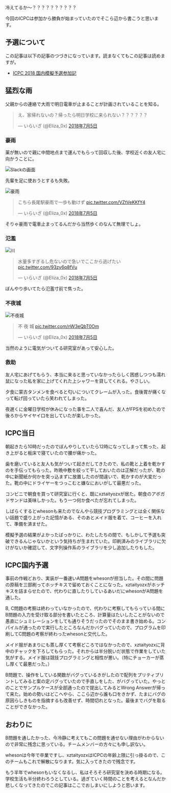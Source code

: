 冷えてるか〜？？？？？？？？？？

今回のICPCは参加から勝負が始まっていたのでそこら辺から書こうと思います。

## 予選について

この記事は以下の記事のつづきになっています。読まなくてもこの記事は読めますが。

- [ICPC 2018 国内模擬予選参加記](/#/posts/preicpc-2018.html)

## 猛烈な雨

父親からの連絡で大雨で明日電車が止まることが計画されていることを知る。

<blockquote class="twitter-tweet" data-lang="ja"><p lang="ja" dir="ltr">え、家帰れないの？帰ったら明日学校に来られない？？？？？？</p>&mdash; いらいざ (@Eliza_0x) <a href="https://twitter.com/Eliza_0x/status/1014818035704582145?ref_src=twsrc%5Etfw">2018年7月5日</a></blockquote>

### 豪雨

薬が無いので親に中間地点まで運んでもらって回収した後、学校近くの友人宅に向かうことに。

![Slackの画面](/static/images/icpc-slack.png)

先輩を足に使おうとするも失敗。

![豪雨](/static/images/icpc-ame.jpg)

<blockquote class="twitter-tweet" data-lang="ja"><p lang="ja" dir="ltr">こちら長尾駅豪雨で一歩も動けず <a href="https://t.co/VZtVeKKfY4">pic.twitter.com/VZtVeKKfY4</a></p>&mdash; いらいざ (@Eliza_0x) <a href="https://twitter.com/Eliza_0x/status/1014864173589770240?ref_src=twsrc%5Etfw">2018年7月5日</a></blockquote>

そりゃ豪雨で電車止まってるんだから当然歩くのなんて無理でしょ。

### 氾濫

![川](/static/images/icpc-kawa.jpg)

<blockquote class="twitter-tweet" data-lang="ja"><p lang="ja" dir="ltr">水量多すぎるし危ないので急いでここから逃げたい <a href="https://t.co/93zy6q8fVu">pic.twitter.com/93zy6q8fVu</a></p>&mdash; いらいざ (@Eliza_0x) <a href="https://twitter.com/Eliza_0x/status/1014867533411864579?ref_src=twsrc%5Etfw">2018年7月5日</a></blockquote>

ぼんやり歩いてたら氾濫寸前で焦った。

### 不夜城

![不夜城](/static/images/icpc-huyajyou.jpg)

<blockquote class="twitter-tweet" data-lang="ja"><p lang="ja" dir="ltr">不   夜   城 <a href="https://t.co/nW3eQbT0Om">pic.twitter.com/nW3eQbT0Om</a></p>&mdash; いらいざ (@Eliza_0x) <a href="https://twitter.com/Eliza_0x/status/1014871623827156997?ref_src=twsrc%5Etfw">2018年7月5日</a></blockquote>

当然のように電気がついてる研究室があって安心した。

### 救助

友人宅にあげてもらう、本当に来ると思っていなかったらしく困惑しつつも濡れ鼠になった私を家に上げてくれた上シャワーを貸してくれる。やさしい。

夕食に蒙古タンメンを食べると匂いについてクレームが入った。食後胃が痛くなって転げ回っていたら笑われてしまった。

夜遅くに金曜日学校が休みになった事を二人で喜んだ、友人がFPSを初めたので後ろからヤイヤイ口を出していたが楽しかった。

## ICPC当日

朝起きたら10時だったのでぼんやりしていたら12時になってしまって焦った、起き上がると板床で寝ていたので腰が痛かった。

歯を磨いていると友人も気がついて起きだしてきたので、私の靴と上着を乾かすのを手伝ってもらった。昨晩中敷を絞って干しておいたのは正解だったが、靴の中に新聞紙か何かを突っ込まずに放置したのが間違いで、乾かすのが大変だった。靴の中にドライヤーをつっこむと嫌なにおいがして最悪だった。

コンビニで朝食を買って研究室に行くと、既にxztaityozxが居た。朝食のアボガドサンドは美味しかった。もう一つ何か食べたが忘れてしまった。

しばらくするとwhesonも来たのでなんやら競技プログラミングとは全く関係ない話題で盛り上がった記憶がある、そのあとメイド服を着て、コーヒーを入れて、準備を済ませた。

模擬予選の結果がよかったばっかりに、わたしたちの間で、もしかして予選も突破できるんじゃないかという気持ちが生まれていた。印刷済みのライブラリに欠けがないか確認して、文字列操作系のライブラリを少し追加したりもした。

## ICPC国内予選

事前の作戦どおり、実装が一番速いA問題をwhesonが担当した。その間に問題の原稿を三部刷ってホッチキスで留めておくことになった。xztaityozxがホッチキスを詰まらせたので、代わりに直したりしているあいだにwhesonがA問題を通した。

B, C問題の考察は終わっていなかったので、代わりに考察してもらっている間にB問題の入力を受け取る部分を書いたところ、計算量はたいしたことがないので愚直にシュミレーションをしても通りそうだったのでそのまま書き始める。コンパイルが通ったので実行したところなんだかバグっていたので、プログラムを印刷してC問題の考察が終わったwhesonと交代した。

メイド服があまりにも蒸し厚くて考察どころではなかったので、xztaityozxに背中のチャックを下ろしてもらった。それからは半分脱いだ状態で作業をしていた気がする。メイド服は競技プログラミングと相性が悪い。（特にチョーカーが蒸し厚くて最悪だった。）

B問題で、操作をしている関数がバグっているきがしたので配列をプリティプリントしてみると案の定バグっていたので手直しをした、がバグっていた。やっとのことでサンプルケースが全部通ったので提出してみるとWrong Answerが帰って来た。始めの勢いはどこへやら、ここら辺から誰も口をきかず、たまにバグの原因らしきものを指摘するも改善せず、時間切れとなった。最後までバグを取ることができなかった。

## おわりに

B問題を通したかった、今冷静に考えてもこの問題を通せない理由がわからないので非常に残念に思っている。チームメンバーの方々にも申し訳ない。

whesonは今年で卒業ですし、xztaityozxはICPCの年齢上限に引っ掛るので、このチームもこれで解散になります。気に入ってきたので残念です。

もう半年でwhesonもいなくなるし、私はそろそろ研究室を決める時期になる。学校生活も半分終わろうとしている。過ぎていく時間のことを考えるとなんだか悲しくなってきたのでこの記事はここでおしまいにしようと思います。

